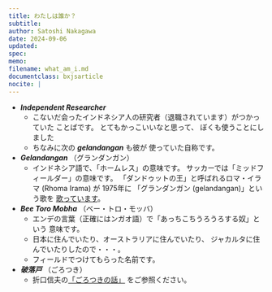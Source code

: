 ```yaml
---
title: わたしは誰か？
subtitle: 
author: Satoshi Nakagawa
date: 2024-09-06
updated: 
spec: 
memo: 
filename: what_am_i.md
documentclass: bxjsarticle
nocite: |
---
```


- ***Independent Researcher***
  + こないだ会ったインドネシア人の研究者（退職されています）がつかっていた
    ことばです。
    とてもかっこいいなと思って、
    ぼくも使うことにしました
  + ちなみに次の ***gelandangan*** も彼が
    使っていた自称です。
- ***Gelandangan*** （グランダンガン）
  + インドネシア語で、「ホームレス」の意味です。
    サッカーでは「ミッドフィールダー」の意味です。
  「ダンドゥットの王」と呼ばれるロマ・イラマ (Rhoma Irama) が 1975年に
  「グランダンガン (gelandangan)」という歌を
  [歌っています](https://www.youtube.com/watch?v=YiPbCAiPzcs)。
- ***Bee Toro Mobha*** （ベー・トロ・モッバ）
  + エンデの言葉（正確にはンガオ語）で「あっちこちうろうろする奴」という
    意味です。
  + 日本に住んでいたり、オーストラリアに住んでいたり、
    ジャカルタに住んでいたりしたので・・・。
  + フィールドでつけてもらった名前です。
- ***破落戸*** （ごろつき）
  + 折口信夫の[「ごろつきの話」](https://www.aozora.gr.jp/cards/000933/files/18408_27478.html)
    をご参照ください。
